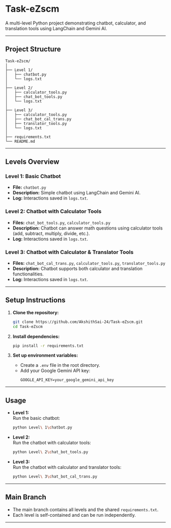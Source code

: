 # Task-eZscm

A multi-level Python project demonstrating chatbot, calculator, and translation tools using LangChain and Gemini AI.

---

## Project Structure

```
Task-eZscm/
│
├── Level 1/
│   ├── chatbot.py
│   └── logs.txt
│
├── Level 2/
│   ├── calculator_tools.py
│   ├── chat_bot_tools.py
│   └── logs.txt
│
├── Level 3/
│   ├── calculator_tools.py
│   ├── chat_bot_cal_trans.py
│   ├── translator_tools.py
│   └── logs.txt
│
├── requirements.txt
└── README.md
```

---

## Levels Overview

### Level 1: Basic Chatbot

- **File:** `chatbot.py`
- **Description:** Simple chatbot using LangChain and Gemini AI.
- **Log:** Interactions saved in `logs.txt`.

### Level 2: Chatbot with Calculator Tools

- **Files:** `chat_bot_tools.py`, `calculator_tools.py`
- **Description:** Chatbot can answer math questions using calculator tools (add, subtract, multiply, divide, etc.).
- **Log:** Interactions saved in `logs.txt`.

### Level 3: Chatbot with Calculator & Translator Tools

- **Files:** `chat_bot_cal_trans.py`, `calculator_tools.py`, `translator_tools.py`
- **Description:** Chatbot supports both calculator and translation functionalities.
- **Log:** Interactions saved in `logs.txt`.

---

## Setup Instructions

1. **Clone the repository:**
   ```sh
   git clone https://github.com/AkshithSai-24/Task-eZscm.git
   cd Task-eZscm
   ```

2. **Install dependencies:**
   ```sh
   pip install -r requirements.txt
   ```

3. **Set up environment variables:**
   - Create a `.env` file in the root directory.
   - Add your Google Gemini API key:
     ```
     GOOGLE_API_KEY=your_google_gemini_api_key
     ```

---

## Usage

- **Level 1:**  
  Run the basic chatbot:
  ```sh
  python Level\ 1\chatbot.py
  ```

- **Level 2:**  
  Run the chatbot with calculator tools:
  ```sh
  python Level\ 2\chat_bot_tools.py
  ```

- **Level 3:**  
  Run the chatbot with calculator and translator tools:
  ```sh
  python Level\ 3\chat_bot_cal_trans.py
  ```

---

## Main Branch

- The main branch contains all levels and the shared `requirements.txt`.
- Each level is self-contained and can be run independently.

---
